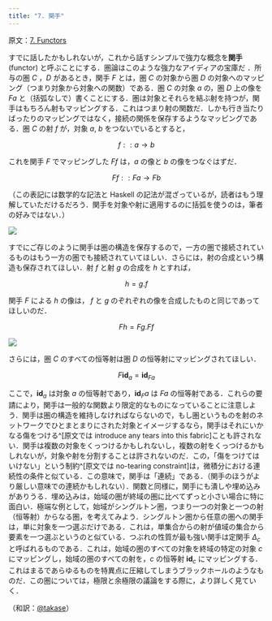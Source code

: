 ```yaml
---
title: "7. 関手"
---
```

原文：[7. Functors](https://bartoszmilewski.com/2015/01/20/functors/)

すでに話したかもしれないが，これから話すシンプルで強力な概念を**関手** (functor) と呼ぶことにする．圏論はこのような強力なアイディアの宝庫だ ．所与の圏 $C$ ，$D$ があるとき，関手 $F$ とは，圏 $C$ の対象から圏 $D$ の対象へのマッピング（つまり対象から対象への関数）である．圏 $C$ の対象 $a$ の，圏 $D$ 上の像を $Fa$ と（括弧なしで）書くことにする．圏は対象とそれらを結ぶ射を持つが，関手はもちろん射もマッピングする．これはつまり射の関数だ．しかも行き当たりばったりのマッピングではなく，接続の関係を保存するようなマッピングである．圏 $C$ の射 $f$ が，対象 $a$, $b$ をつないでいるとすると，

$$f :: a \rightarrow b$$

これを関手 $F$ でマッピングした $Ff$ は，$a$ の像と $b$ の像をつなぐはずだ．

$$Ff :: Fa \rightarrow Fb$$

（この表記には数学的な記法と Haskell の記法が混ざっているが，読者はもう理解していただけるだろう．関手を対象や射に適用するのに括弧を使うのは，筆者の好みではない．）

![](https://storage.googleapis.com/zenn-user-upload/1o6uawr8rtd4am3wcaz55mxxleqi)

すでにご存じのように関手は圏の構造を保存するので，一方の圏で接続されているものはもう一方の圏でも接続されていてほしい．さらには，射の合成という構造も保存されてほしい．射 $f$ と射 $g$ の合成を $h$ とすれば，

$$h = g.f$$

関手 $F$ による $h$ の像は， $f$ と $g$ のぞれぞれの像を合成したものと同じであってほしいのだ．

$$Fh = Fg.Ff$$

![](https://storage.googleapis.com/zenn-user-upload/wv086pmrhgkte3qy9i1ph7rywyqt)

さらには，圏 $C$ のすべての恒等射は圏 $D$ の恒等射にマッピングされてほしい．

$$F\mathbf{id}_a = \mathbf{id}_{Fa}$$

ここで，$\mathbf{id}_a$ は対象 $a$ の恒等射であり，$\mathbf{id}_Fa$ は $Fa$ の恒等射である．これらの要請により，関手は一般的な関数より限定的なものになっていることに注意しよう．関手は圏の構造を維持しなければならないので，もし圏というものを射のネットワークでひとまとまりにされた対象とイメージするなら，関手はそれにいかなる傷をつける^[原文では introduce any tears into this fabric]ことも許されない．関手は複数の対象をくっつけるかもしれないし，複数の射をくっつけるかもしれないが，対象や射を分割することは許されないのだ．この，「傷をつけてはいけない」という制約^[原文では no-tearing constraint]は，微積分における連続性の条件と似ている．この意味で，関手は「連続」である．（関手のほうがより厳しい意味での連続かもしれない）．関数と同様に，関手にも潰しや埋め込みがありうる．埋め込みは，始域の圏が終域の圏に比べてずっと小さい場合に特に面白い．極端な例として，始域がシングルトン圏，つまり一つの対象と一つの射（恒等射）からなる圏，を考えてみよう．シングルトン圏から任意の圏への関手は，単に対象を一つ選ぶだけである．これは，単集合からの射が値域の集合から要素を一つ選ぶというのと似ている．つぶれの性質が最も強い関手は定関手 $\Delta_c$ と呼ばれるものである．これは，始域の圏のすべての対象を終域の特定の対象 $c$ にマッピングし，始域の圏のすべての射を，$c$ の恒等射 $\mathbf{id}_c$ にマッピングする．これはまるであらゆるものを特異点に圧縮してしまうブラックホールのようなものだ．この圏については，極限と余極限の議論をする際に，より詳しく見ていく．

（和訳：[@takase](https://zenn.dev/takase)）